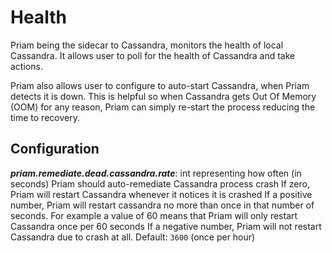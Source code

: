 # Health

Priam being the sidecar to Cassandra, monitors the health of local Cassandra. It allows user to poll for the health of Cassandra and take actions. 

Priam also allows user to configure to auto-start Cassandra, when Priam detects it is down. This is helpful so when Cassandra gets Out Of Memory (OOM) for any reason, Priam can simply re-start the process reducing the time to recovery. 

## Configuration
**_priam.remediate.dead.cassandra.rate_**: int representing how often (in seconds) Priam should auto-remediate Cassandra process
                      crash If zero, Priam will restart Cassandra whenever it notices it is crashed If a
                      positive number, Priam will restart cassandra no more than once in that number of
                      seconds. For example a value of 60 means that Priam will only restart Cassandra once per
                      60 seconds If a negative number, Priam will not restart Cassandra due to crash at all. Default: `3600` (once per hour)


 